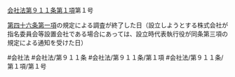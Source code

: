 [会社法第９１１条第１項](会社法＿＿＿＿第９１１条第１項)第１号

[第四十六条第一項](会社法＿＿＿＿第４６条第１項)の規定による調査が終了した日（設立しようとする株式会社が指名委員会等設置会社である場合にあっては、設立時代表執行役が同条第三項の規定による通知を受けた日）


#会社法
#会社法/第９１１条
#会社法/第９１１条/第１項
#会社法/第９１１条/第１項/第１号
